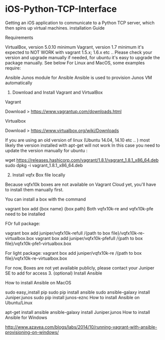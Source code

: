 # iOS-Python-TCP-Interface
Getting an iOS application to communicate to a Python TCP server, which then spins up virtual machines.
installation Guide

Requirements

VirtualBox, version 5.0.10 minimum
Vagrant, version 1.7 minimum
it's expected to NOT WORK with vagrant 1.5.x; 1.6.x etc .. Please check your version and upgrade manually if needed, for ubuntu it's easy to upgrade the package manually. See below
For Linux and MacOS, some examples require:

Ansible
Junos module for Ansible
Ansible is used to provision Junos VM automatically

1. Download and Install Vagrant and VirtualBox

Vagrant

Download > https://www.vagrantup.com/downloads.html

Virtualbox

Download > https://www.virtualbox.org/wiki/Downloads

If you are using an old version of linux (Ubuntu 14.04, 14.10 etc .. ) most likely the version installed with apt-get will not work In this case you need to update the version manually
for ubuntu :

wget https://releases.hashicorp.com/vagrant/1.8.1/vagrant_1.8.1_x86_64.deb
sudo dpkg -i vagrant_1.8.1_x86_64.deb

2. Install vqfx Box file locally

Because vqfx10k boxes are not available on Vagrant Cloud yet, you'll have to install them manually first.

You can install a box with the command

vagrant box add {box name} {box path}
Both vqfx10k-re and vqfx10k-pfe need to be installed

FOr full package:

vagrant box add juniper/vqfx10k-refull /{path to box file}/vqfx10k-re-virtualbox.box
vagrant box add juniper/vqfx10k-pfefull /{path to box file}/vqfx10k-pfe1-virtualbox.box  

For light package:
vagrant box add juniper/vqfx10k-re /{path to box file}/vqfx10k-re-virtualbox.box

For now, Boxes are not yet available publicly, please contact your Juniper SE to add for access
3. (optional) Install Ansible

How to install Ansible on MacOS

sudo easy_install pip
sudo pip install ansible
sudo ansible-galaxy install Juniper.junos
sudo pip install junos-eznc
How to install Ansible on Ubuntu/Linux

apt-get install ansible
ansible-galaxy install Juniper.junos
How to install Ansible for Windows

http://www.azavea.com/blogs/labs/2014/10/running-vagrant-with-ansible-provisioning-on-windows/
